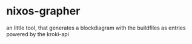 # nixos-grapher
an little tool, that generates a blockdiagram with the buildfiles as entries powered by the kroki-api
